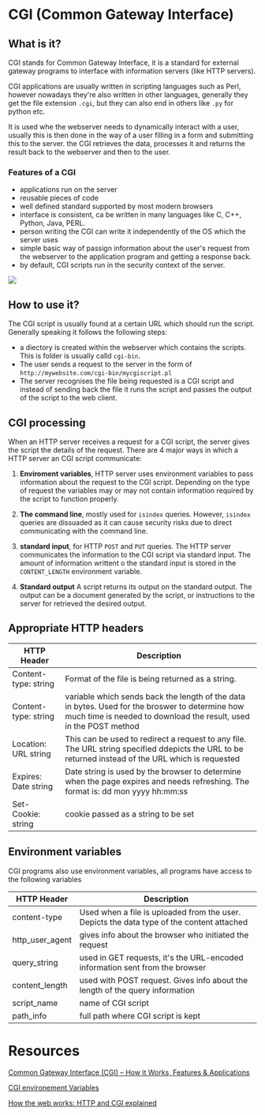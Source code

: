 # CGI (Common Gateway Interface)

## What is it?
CGI stands for Common Gateway Interface, it is a standard for external gateway programs to interface with information servers (like HTTP servers).

CGI applications are usually written in scripting languages such as Perl, however nowadays they're also written in other languages, generally they get the file extension `.cgi`, but they can also end in others like `.py` for python etc.

It is used whe the webserver needs to dynamically interact with a user, usually this is then done in the way of a user filling in a form and submitting this to the server. the CGI retrieves the data, processes it and returns the result back to the webserver and then to the user.

### Features of a CGI
- applications run on the server
- reusable pieces of code
- well defined standard supported by most modern browsers
- interface is consistent, ca be written in many languages like C, C++, Python, Java, PERL.
- person writing the CGI can write it independently of the OS which the server uses
- simple basic way of passign information about the user's request from the webserver to the application program and getting a response back.
- by default, CGI scripts run in the security context of the server.

<img src="https://electricalfundablog.com/ezoimgfmt/i0.wp.com/electricalfundablog.com/wp-content/uploads/2020/01/Common-Gateway-Interface-CGI-Application_thumb.jpg?resize=640%2C289&ssl=1&ezimgfmt=rs:640x289/rscb12/ng:webp/ngcb12">

## How to use it?
The CGI script is usually found at a certain URL which should run the script. Generally speaking it follows the following steps:
- a diectory is created within the webserver which contains the scripts. This is folder is usually calld `cgi-bin`.
- The user sends a request to the server in the form of `http://mywebsite.com/cgi-bin/mycgiscript.pl`
- The server recognises the file being requested is a CGI script and instead of sending back the file it runs the script and passes the output of the script to the web client.

## CGI processing
When an HTTP server receives a request for a CGI script, the server gives the script the details of the request. There are 4 major ways in which a HTTP server an CGI script communicate:

1. **Enviroment variables**, HTTP server uses environment variables to pass information about the request to the CGI script. Depending on the type of request the variables may or may not contain information required by the script to function properly.

2. **The command line**, mostly used for `isindex` queries. However, `isindex` queries are dissuaded as it can cause security risks due to direct communicating with the command line.

3. **standard input**, for HTTP `POST` and `PUT` queries. The HTTP server communicates the information to the CGI script via standard input. The amount of information writtent o the standard input is stored in the `CONTENT_LENGTH` environment variable.

4. **Standard output** A script returns its output on the standard output. The output can be a document generated by the script, or instructions to the server for retrieved the desired output.

## Appropriate HTTP headers

| HTTP Header      | Description |
| ----------- | ----------- |
| Content-type: string      | Format of the file is being returned as a string.       |
| Content-type: string    | variable which sends back the length of the data in bytes. Used for the broswer to determine how much time is needed to download the result, used in the POST method        |
| Location: URL string     |  This can be used to redirect a  request to any file. The URL string specified ddepicts the URL to be returned instead of the URL which is requested       |
| Expires: Date string      |  Date string is used by the browser to determine when the page expires and needs refreshing. The format is: dd mon yyyy hh:mm:ss    |
| Set-Cookie: string      |  cookie passed as a string to be set    |

## Environment variables
CGI programs also use environment variables, all programs have access to the following variables

| HTTP Header      |  Description    |
| ----------- | ----------- |
| content-type      |  Used when a file is uploaded from the user. Depicts the data type of the content attached    |
| http_user_agent      |  gives info about the browser who initiated the request    |
| query_string      |  used in GET requests, it's the URL-encoded information sent from the browser    |
| content_length      |  used with POST request. Gives info about the length of the query information    |
| script_name      |  name of CGI script    |
| path_info      |  full path where CGI script is kept    |

# Resources
[Common Gateway Interface (CGI) – How it Works, Features & Applications](https://electricalfundablog.com/common-gateway-interface-cgi/)

[CGI environement Variables](https://www.cs.ait.ac.th/~on/O/oreilly/perl/perlnut/ch09_04.htm)

[How the web works: HTTP and CGI explained](https://www.garshol.priv.no/download/text/http-tut.html)

